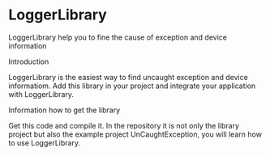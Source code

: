 # LoggerLibrary
LoggerLibrary help you to fine the cause of exception and device information

Introduction

LoggerLibrary is the easiest way to find uncaught exception and device informatiom. 
Add this library in your project and integrate your application with LoggerLibrary.

Information how to get the library

Get this code and compile it. In the repository it is not only the library project but also the 
example project UnCaughtException, you will learn how to use LoggerLibrary.
